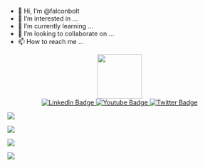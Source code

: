 - 👋 Hi, I’m @falconbolt
- 👀 I’m interested in ...
- 🌱 I’m currently learning ...
- 💞️ I’m looking to collaborate on ...
- 📫 How to reach me ...

<div id="header" align="center">
  <img src="https://media.giphy.com/media/3kPDmoWdBpQPNhCnUG/giphy.gif" width="100"/>
  
  
  <!---     Badges   --->
  <div id="badges">
  <a href="your-linkedin-URL">
    <img src="https://img.shields.io/badge/LinkedIn-blue?style=for-the-badge&logo=linkedin&logoColor=white" alt="LinkedIn Badge"/>
  </a>
  <a href="your-youtube-URL">
    <img src="https://img.shields.io/badge/YouTube-red?style=for-the-badge&logo=youtube&logoColor=white" alt="Youtube Badge"/>
  </a>
  <a href="your-twitter-URL">
    <img src="https://img.shields.io/badge/Twitter-blue?style=for-the-badge&logo=twitter&logoColor=white" alt="Twitter Badge"/>
  </a>
</div>
  
  
</div>

![](http://github-profile-summary-cards.vercel.app/api/cards/profile-details?username=falconbolt&theme=2077)

![](http://github-profile-summary-cards.vercel.app/api/cards/repos-per-language?username=falconbolt&theme=2077)

![](http://github-profile-summary-cards.vercel.app/api/cards/stats?username=falconbolt&theme=2077)

![](http://github-profile-summary-cards.vercel.app/api/cards/productive-time?username=falconbolt&theme=2077&utcOffset=8)

<!---
falconbolt/falconbolt is a ✨ special ✨ repository because its `README.md` (this file) appears on your GitHub profile.
You can click the Preview link to take a look at your changes.
--->
